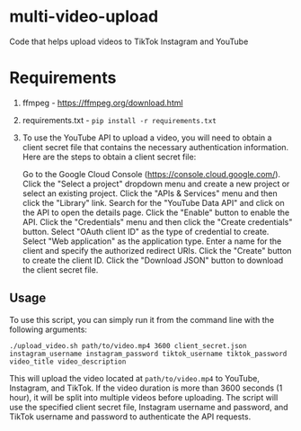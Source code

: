 # multi-video-upload
Code that helps upload videos to TikTok Instagram and YouTube

# Requirements  
1. ffmpeg - https://ffmpeg.org/download.html 
2. requirements.txt - `pip install -r requirements.txt `
3. To use the YouTube API to upload a video, you will need to obtain a client secret file that contains the necessary authentication information. Here are the steps to obtain a client secret file:

    Go to the Google Cloud Console (https://console.cloud.google.com/).
    Click the "Select a project" dropdown menu and create a new project or select an existing project.
    Click the "APIs & Services" menu and then click the "Library" link.
    Search for the "YouTube Data API" and click on the API to open the details page.
    Click the "Enable" button to enable the API.
    Click the "Credentials" menu and then click the "Create credentials" button.
    Select "OAuth client ID" as the type of credential to create.
    Select "Web application" as the application type.
    Enter a name for the client and specify the authorized redirect URIs.
    Click the "Create" button to create the client ID.
    Click the "Download JSON" button to download the client secret file.
    
## Usage

To use this script, you can simply run it from the command line with the following arguments:

```
./upload_video.sh path/to/video.mp4 3600 client_secret.json instagram_username instagram_password tiktok_username tiktok_password video_title video_description
```

This will upload the video located at `path/to/video.mp4` to YouTube, Instagram, and TikTok. If the video duration is more than 3600 seconds (1 hour), it will be split into multiple videos before uploading. The script will use the specified client secret file, Instagram username and password, and TikTok username and password to authenticate the API requests.